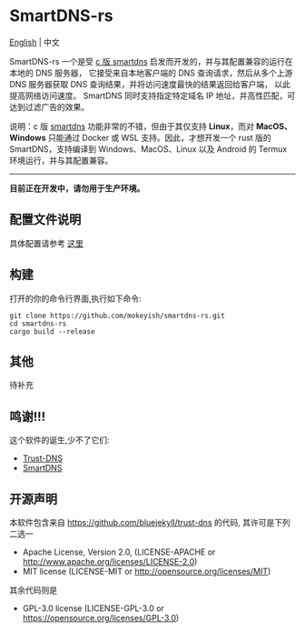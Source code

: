 # SmartDNS-rs


[English](https://github.com/mokeyish/smartdns-rs/blob/master/README.md) | 中文

SmartDNS-rs 一个是受 [c 版 smartdns](https://github.com/pymumu/smartdns)  启发而开发的，并与其配置兼容的运行在本地的 DNS 服务器，
它接受来自本地客户端的 DNS 查询请求，然后从多个上游 DNS 服务器获取 DNS 查询结果，并将访问速度最快的结果返回给客户端，
以此提高网络访问速度。 SmartDNS 同时支持指定特定域名 IP 地址，并高性匹配，可达到过滤广告的效果。

说明：c 版 [smartdns](https://github.com/pymumu/smartdns) 功能非常的不错，但由于其仅支持 **Linux**，而对 **MacOS、Windows** 只能通过 Docker 或 WSL 支持。因此，才想开发一个 rust 版的 SmartDNS，支持编译到 Windows、MacOS、Linux 以及 Android 的 Termux 环境运行，并与其配置兼容。

---

**目前正在开发中，请勿用于生产环境。**



## 配置文件说明

具体配置请参考 [这里](https://github.com/pymumu/smartdns#%E9%85%8D%E7%BD%AE%E6%96%87%E4%BB%B6%E8%AF%B4%E6%98%8E)

## 构建

打开的你的命令行界面,执行如下命令:

```shell
git clone https://github.com/mokeyish/smartdns-rs.git
cd smartdns-rs
cargo build --release
```

## 其他

待补充


## 鸣谢!!!

这个软件的诞生,少不了它们:

- [Trust-DNS](https://github.com/bluejekyll/trust-dns)
- [SmartDNS](https://github.com/pymumu/smartdns)



## 开源声明

本软件包含来自 https://github.com/bluejekyll/trust-dns 的代码, 其许可是下列二选一


- Apache License, Version 2.0, (LICENSE-APACHE or http://www.apache.org/licenses/LICENSE-2.0)
- MIT license (LICENSE-MIT or http://opensource.org/licenses/MIT)


其余代码则是

- GPL-3.0 license (LICENSE-GPL-3.0 or https://opensource.org/licenses/GPL-3.0)
